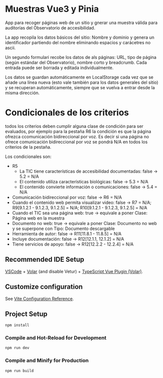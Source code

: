 # Muestras Vue3 y Pinia

App para recoger páginas web de un sitio y gnerar una muestra válida para auditorías del Observatorio de accesibilidad.

La app recopila los datos básicos del sitio: Nombre y dominio y genera un identificador partiendo del nombre eliminando espacios y carácetres no ascii.

Un segundo formulari recobe los datos de als páginas: URL, tipo de página (según estándar del Observatorio), nombre corto y breadcrumb. Cada entrada puede ser borrada y editada individualmente.

Los datos se guardan automáticamente en LocalStorage cada vez que se añade una línea nueva (esto vale también para los datos generales del sitio) y se recuperan automáticamente, siempre que se vuelva a entrar desde la misma dirección.

# Condicionales de los criterios

todos los criterios deben cumplir alguna clase de condición para ser evaluados, por ejemplo para la pestaña R6 la condición es que la página ofrezca ccomunicación bidireccional por voz. Es decir si una página no ofrece comunicación bidireccional por voz se pondrá N/A en todos los criterios de la pestaña.

Los condicionales son:

- R5
    - La TIC tiene características de accesibilidad documentadas: false -> 5.2 = N/A
    - El contenido utiliza características biológicas: false -> 5.3 = N/A
    - El contenido convierte información o comunicaciones: false -> 5.4 = N/A
- Comunicación bidireccional por voz: false -> R6 = N/A
- Cuando el contenido web permita visualizar video: false -> R7 = N/A; R9[9.1.2.1 - 9.1.2.3, 9.1.2.5] = N/A; R10[9.1.2.1 - 9.1.2.3, 9.1.2.5] = N/A
- Cuando el TIC  sea una página web: true -> equivale a poner Clase: Página web en la muestra
- Documento no web: true -> equivale a poner Clase: Documento no web y se superpone con Tipo: Documento descargable
- Herramienta de autor: false -> R11[11.8.1 - 11.8.5] = N/A
- Incluye documentación: false -> R12[12.1.1, 12.1.2] = N/A
- Tiene servicios de apoyo: false -> R12[12.2.2 - 12.2.4] = N/A
## Recommended IDE Setup

[VSCode](https://code.visualstudio.com/) + [Volar](https://marketplace.visualstudio.com/items?itemName=johnsoncodehk.volar) (and disable Vetur) + [TypeScript Vue Plugin (Volar)](https://marketplace.visualstudio.com/items?itemName=johnsoncodehk.vscode-typescript-vue-plugin).

## Customize configuration

See [Vite Configuration Reference](https://vitejs.dev/config/).

## Project Setup

```sh
npm install
```

### Compile and Hot-Reload for Development

```sh
npm run dev
```

### Compile and Minify for Production

```sh
npm run build
```
